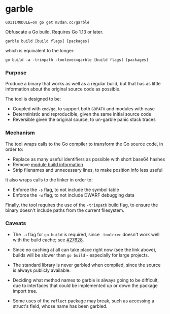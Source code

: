 # garble

	GO111MODULE=on go get mvdan.cc/garble

Obfuscate a Go build. Requires Go 1.13 or later.

	garble build [build flags] [packages]

which is equivalent to the longer:

	go build -a -trimpath -toolexec=garble [build flags] [packages]

### Purpose

Produce a binary that works as well as a regular build, but that has as little
information about the original source code as possible.

The tool is designed to be:

* Coupled with `cmd/go`, to support both `GOPATH` and modules with ease
* Deterministic and reproducible, given the same initial source code
* Reversible given the original source, to un-garble panic stack traces

### Mechanism

The tool wraps calls to the Go compiler to transform the Go source code, in
order to:

* Replace as many useful identifiers as possible with short base64 hashes
* Remove [module build information](https://golang.org/pkg/runtime/debug/#ReadBuildInfo)
* Strip filenames and unnecessary lines, to make position info less useful

It also wraps calls to the linker in order to:

* Enforce the `-s` flag, to not include the symbol table
* Enforce the `-w` flag, to not include DWARF debugging data

Finally, the tool requires the use of the `-trimpath` build flag, to ensure the
binary doesn't include paths from the current filesystem.

### Caveats

* The `-a` flag for `go build` is required, since `-toolexec` doesn't work well
  with the build cache; see [#27628](https://github.com/golang/go/issues/27628).

* Since no caching at all can take place right now (see the link above), builds
  will be slower than `go build` - especially for large projects.

* The standard library is never garbled when compiled, since the source is
  always publicly available.

* Deciding what method names to garble is always going to be difficult, due to
  interfaces that could be implemented up or down the package import tree.

* Some uses of the `reflect` package may break, such as accessing a struct's
  field, whose name has been garbled.
